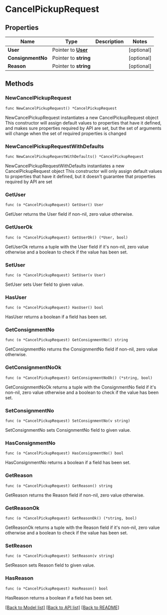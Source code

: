 # CancelPickupRequest

## Properties

Name | Type | Description | Notes
------------ | ------------- | ------------- | -------------
**User** | Pointer to [**User**](User.md) |  | [optional] 
**ConsignmentNo** | Pointer to **string** |  | [optional] 
**Reason** | Pointer to **string** |  | [optional] 

## Methods

### NewCancelPickupRequest

`func NewCancelPickupRequest() *CancelPickupRequest`

NewCancelPickupRequest instantiates a new CancelPickupRequest object
This constructor will assign default values to properties that have it defined,
and makes sure properties required by API are set, but the set of arguments
will change when the set of required properties is changed

### NewCancelPickupRequestWithDefaults

`func NewCancelPickupRequestWithDefaults() *CancelPickupRequest`

NewCancelPickupRequestWithDefaults instantiates a new CancelPickupRequest object
This constructor will only assign default values to properties that have it defined,
but it doesn't guarantee that properties required by API are set

### GetUser

`func (o *CancelPickupRequest) GetUser() User`

GetUser returns the User field if non-nil, zero value otherwise.

### GetUserOk

`func (o *CancelPickupRequest) GetUserOk() (*User, bool)`

GetUserOk returns a tuple with the User field if it's non-nil, zero value otherwise
and a boolean to check if the value has been set.

### SetUser

`func (o *CancelPickupRequest) SetUser(v User)`

SetUser sets User field to given value.

### HasUser

`func (o *CancelPickupRequest) HasUser() bool`

HasUser returns a boolean if a field has been set.

### GetConsignmentNo

`func (o *CancelPickupRequest) GetConsignmentNo() string`

GetConsignmentNo returns the ConsignmentNo field if non-nil, zero value otherwise.

### GetConsignmentNoOk

`func (o *CancelPickupRequest) GetConsignmentNoOk() (*string, bool)`

GetConsignmentNoOk returns a tuple with the ConsignmentNo field if it's non-nil, zero value otherwise
and a boolean to check if the value has been set.

### SetConsignmentNo

`func (o *CancelPickupRequest) SetConsignmentNo(v string)`

SetConsignmentNo sets ConsignmentNo field to given value.

### HasConsignmentNo

`func (o *CancelPickupRequest) HasConsignmentNo() bool`

HasConsignmentNo returns a boolean if a field has been set.

### GetReason

`func (o *CancelPickupRequest) GetReason() string`

GetReason returns the Reason field if non-nil, zero value otherwise.

### GetReasonOk

`func (o *CancelPickupRequest) GetReasonOk() (*string, bool)`

GetReasonOk returns a tuple with the Reason field if it's non-nil, zero value otherwise
and a boolean to check if the value has been set.

### SetReason

`func (o *CancelPickupRequest) SetReason(v string)`

SetReason sets Reason field to given value.

### HasReason

`func (o *CancelPickupRequest) HasReason() bool`

HasReason returns a boolean if a field has been set.


[[Back to Model list]](../README.md#documentation-for-models) [[Back to API list]](../README.md#documentation-for-api-endpoints) [[Back to README]](../README.md)


